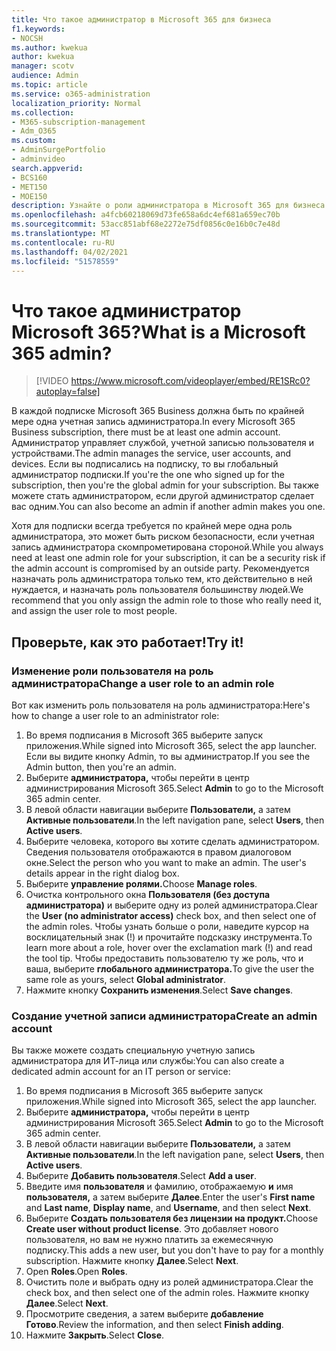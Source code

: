 ```yaml
---
title: Что такое администратор в Microsoft 365 для бизнеса
f1.keywords:
- NOCSH
ms.author: kwekua
author: kwekua
manager: scotv
audience: Admin
ms.topic: article
ms.service: o365-administration
localization_priority: Normal
ms.collection:
- M365-subscription-management
- Adm_O365
ms.custom:
- AdminSurgePortfolio
- adminvideo
search.appverid:
- BCS160
- MET150
- MOE150
description: Узнайте о роли администратора в Microsoft 365 для бизнеса.
ms.openlocfilehash: a4fcb60218069d73fe658a6dc4ef681a659ec70b
ms.sourcegitcommit: 53acc851abf68e2272e75df0856c0e16b0c7e48d
ms.translationtype: MT
ms.contentlocale: ru-RU
ms.lasthandoff: 04/02/2021
ms.locfileid: "51578559"
---
```

# <a name="what-is-a-microsoft-365-admin"></a><span data-ttu-id="ca265-103">Что такое администратор Microsoft 365?</span><span class="sxs-lookup"><span data-stu-id="ca265-103">What is a Microsoft 365 admin?</span></span>

> [!VIDEO https://www.microsoft.com/videoplayer/embed/RE1SRc0?autoplay=false]

<span data-ttu-id="ca265-104">В каждой подписке Microsoft 365 Business должна быть по крайней мере одна учетная запись администратора.</span><span class="sxs-lookup"><span data-stu-id="ca265-104">In every Microsoft 365 Business subscription, there must be at least one admin account.</span></span> <span data-ttu-id="ca265-105">Администратор управляет службой, учетной записью пользователя и устройствами.</span><span class="sxs-lookup"><span data-stu-id="ca265-105">The admin manages the service, user accounts, and devices.</span></span> <span data-ttu-id="ca265-106">Если вы подписались на подписку, то вы глобальный администратор подписки.</span><span class="sxs-lookup"><span data-stu-id="ca265-106">If you're the one who signed up for the subscription, then you're the global admin for your subscription.</span></span> <span data-ttu-id="ca265-107">Вы также можете стать администратором, если другой администратор сделает вас одним.</span><span class="sxs-lookup"><span data-stu-id="ca265-107">You can also become an admin if another admin makes you one.</span></span>

<span data-ttu-id="ca265-108">Хотя для подписки всегда требуется по крайней мере одна роль администратора, это может быть риском безопасности, если учетная запись администратора скомпрометирована стороной.</span><span class="sxs-lookup"><span data-stu-id="ca265-108">While you always need at least one admin role for your subscription, it can be a security risk if the admin account is compromised by an outside party.</span></span> <span data-ttu-id="ca265-109">Рекомендуется назначать роль администратора только тем, кто действительно в ней нуждается, и назначать роль пользователя большинству людей.</span><span class="sxs-lookup"><span data-stu-id="ca265-109">We recommend that you only assign the admin role to those who really need it, and assign the user role to most people.</span></span>

## <a name="try-it"></a><span data-ttu-id="ca265-110">Проверьте, как это работает!</span><span class="sxs-lookup"><span data-stu-id="ca265-110">Try it!</span></span>

### <a name="change-a-user-role-to-an-admin-role"></a><span data-ttu-id="ca265-111">Изменение роли пользователя на роль администратора</span><span class="sxs-lookup"><span data-stu-id="ca265-111">Change a user role to an admin role</span></span>

<span data-ttu-id="ca265-112">Вот как изменить роль пользователя на роль администратора:</span><span class="sxs-lookup"><span data-stu-id="ca265-112">Here's how to change a user role to an administrator role:</span></span>

1. <span data-ttu-id="ca265-113">Во время подписания в Microsoft 365 выберите запуск приложения.</span><span class="sxs-lookup"><span data-stu-id="ca265-113">While signed into Microsoft 365, select the app launcher.</span></span> <span data-ttu-id="ca265-114">Если вы видите кнопку Admin, то вы администратор.</span><span class="sxs-lookup"><span data-stu-id="ca265-114">If you see the Admin button, then you're an admin.</span></span>
1. <span data-ttu-id="ca265-115">Выберите **администратора,** чтобы перейти в центр администрирования Microsoft 365.</span><span class="sxs-lookup"><span data-stu-id="ca265-115">Select **Admin** to go to the Microsoft 365 admin center.</span></span>
1. <span data-ttu-id="ca265-116">В левой области навигации выберите **Пользователи,** а затем **Активные пользователи**.</span><span class="sxs-lookup"><span data-stu-id="ca265-116">In the left navigation pane, select **Users**, then **Active users**.</span></span>
1. <span data-ttu-id="ca265-117">Выберите человека, которого вы хотите сделать администратором. Сведения пользователя отображаются в правом диалоговом окне.</span><span class="sxs-lookup"><span data-stu-id="ca265-117">Select the person who you want to make an admin. The user's details appear in the right dialog box.</span></span>
1. <span data-ttu-id="ca265-118">Выберите **управление ролями.**</span><span class="sxs-lookup"><span data-stu-id="ca265-118">Choose **Manage roles**.</span></span>
1. <span data-ttu-id="ca265-119">Очистка контрольного окна **Пользователя (без доступа администратора)** и выберите одну из ролей администратора.</span><span class="sxs-lookup"><span data-stu-id="ca265-119">Clear the **User (no administrator access)** check box, and then select one of the admin roles.</span></span> <span data-ttu-id="ca265-120">Чтобы узнать больше о роли, наведите курсор на восклицательный знак (!) и прочитайте подсказку инструмента.</span><span class="sxs-lookup"><span data-stu-id="ca265-120">To learn more about a role, hover over the exclamation mark (!) and read the tool tip.</span></span> <span data-ttu-id="ca265-121">Чтобы предоставить пользователю ту же роль, что и ваша, выберите **глобального администратора.**</span><span class="sxs-lookup"><span data-stu-id="ca265-121">To give the user the same role as  yours, select **Global administrator**.</span></span>
1. <span data-ttu-id="ca265-122">Нажмите кнопку **Сохранить изменения**.</span><span class="sxs-lookup"><span data-stu-id="ca265-122">Select **Save changes**.</span></span>

### <a name="create-an-admin-account"></a><span data-ttu-id="ca265-123">Создание учетной записи администратора</span><span class="sxs-lookup"><span data-stu-id="ca265-123">Create an admin account</span></span> 

<span data-ttu-id="ca265-124">Вы также можете создать специальную учетную запись администратора для ИТ-лица или службы:</span><span class="sxs-lookup"><span data-stu-id="ca265-124">You can also create a dedicated admin account for an IT person or service:</span></span>

1. <span data-ttu-id="ca265-125">Во время подписания в Microsoft 365 выберите запуск приложения.</span><span class="sxs-lookup"><span data-stu-id="ca265-125">While signed into Microsoft 365, select the app launcher.</span></span>
1. <span data-ttu-id="ca265-126">Выберите **администратора,** чтобы перейти в центр администрирования Microsoft 365.</span><span class="sxs-lookup"><span data-stu-id="ca265-126">Select **Admin** to go to the Microsoft 365 admin center.</span></span>
1. <span data-ttu-id="ca265-127">В левой области навигации выберите **Пользователи,** а затем **Активные пользователи**.</span><span class="sxs-lookup"><span data-stu-id="ca265-127">In the left navigation pane, select **Users**, then **Active users**.</span></span>
1. <span data-ttu-id="ca265-128">Выберите **Добавить пользователя**.</span><span class="sxs-lookup"><span data-stu-id="ca265-128">Select **Add a user**.</span></span>
1. <span data-ttu-id="ca265-129">Введите имя **пользователя** и фамилию, отображаемую **и** имя **пользователя,** а затем выберите **Далее**.</span><span class="sxs-lookup"><span data-stu-id="ca265-129">Enter the user's **First name** and **Last name**, **Display name**, and **Username**, and then select **Next**.</span></span>
1. <span data-ttu-id="ca265-130">Выберите **Создать пользователя без лицензии на продукт.**</span><span class="sxs-lookup"><span data-stu-id="ca265-130">Choose **Create user without product license**.</span></span> <span data-ttu-id="ca265-131">Это добавляет нового пользователя, но вам не нужно платить за ежемесячную подписку.</span><span class="sxs-lookup"><span data-stu-id="ca265-131">This adds a new user, but you don't have to pay for a monthly subscription.</span></span> <span data-ttu-id="ca265-132">Нажмите кнопку **Далее**.</span><span class="sxs-lookup"><span data-stu-id="ca265-132">Select **Next**.</span></span>
1. <span data-ttu-id="ca265-133">Open **Roles**.</span><span class="sxs-lookup"><span data-stu-id="ca265-133">Open **Roles**.</span></span>
1. <span data-ttu-id="ca265-134">Очистить поле и выбрать одну из ролей администратора.</span><span class="sxs-lookup"><span data-stu-id="ca265-134">Clear the  check box, and then select one of the admin roles.</span></span> <span data-ttu-id="ca265-135">Нажмите кнопку **Далее**.</span><span class="sxs-lookup"><span data-stu-id="ca265-135">Select **Next**.</span></span>
1. <span data-ttu-id="ca265-136">Просмотрите сведения, а затем выберите **добавление Готово**.</span><span class="sxs-lookup"><span data-stu-id="ca265-136">Review the information, and then select **Finish adding**.</span></span>
1. <span data-ttu-id="ca265-137">Нажмите **Закрыть**.</span><span class="sxs-lookup"><span data-stu-id="ca265-137">Select **Close**.</span></span>
